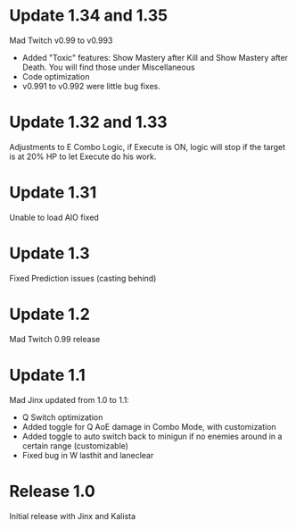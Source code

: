 # Update 1.34 and 1.35
Mad Twitch v0.99 to v0.993
* Added "Toxic" features: Show Mastery after Kill and Show Mastery after Death. You will find those under Miscellaneous
* Code optimization
* v0.991 to v0.992 were little bug fixes.

# Update 1.32 and 1.33
Adjustments to E Combo Logic, if Execute is ON, logic will stop if the target is at 20% HP to let Execute do his work.

# Update 1.31
Unable to load AIO fixed

# Update 1.3
Fixed Prediction issues (casting behind)

# Update 1.2
Mad Twitch 0.99 release

# Update 1.1
Mad Jinx updated from 1.0 to 1.1:
* Q Switch optimization
* Added toggle for Q AoE damage in Combo Mode, with customization
* Added toggle to auto switch back to minigun if no enemies around in a certain range (customizable)
* Fixed bug in W lasthit and laneclear

# Release 1.0
Initial release with Jinx and Kalista
